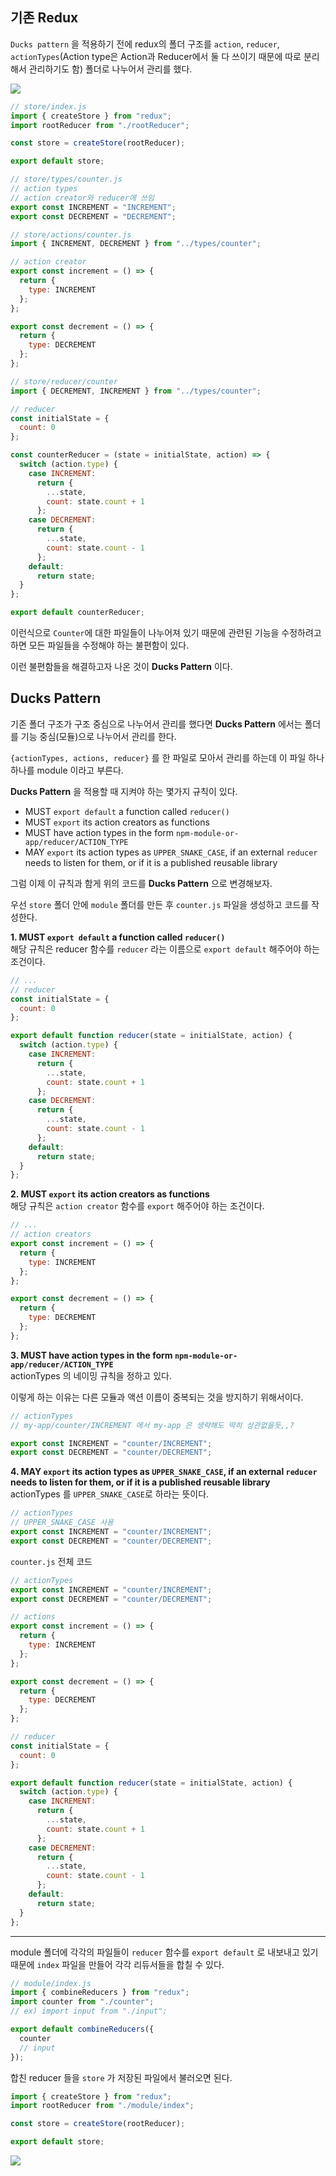 ﻿
## 기존 Redux

`Ducks pattern`  을 적용하기 전에 redux의 폴더 구조를  `action`,  `reducer`,  `actionTypes`(Action type은 Action과 Reducer에서 둘 다 쓰이기 때문에 따로 분리해서 관리하기도 함) 폴더로 나누어서 관리를 했다.

![](https://images.velog.io/images/tlatjdgh3778/post/68accf19-f922-4351-b603-1beee5118632/image.png)

```js
// store/index.js
import { createStore } from "redux";
import rootReducer from "./rootReducer";

const store = createStore(rootReducer);

export default store;
```

```js
// store/types/counter.js
// action types
// action creator와 reducer에 쓰임
export const INCREMENT = "INCREMENT";
export const DECREMENT = "DECREMENT";
```

```js
// store/actions/counter.js
import { INCREMENT, DECREMENT } from "../types/counter";

// action creator
export const increment = () => {
  return {
    type: INCREMENT
  };
};

export const decrement = () => {
  return {
    type: DECREMENT
  };
};
```

```js
// store/reducer/counter
import { DECREMENT, INCREMENT } from "../types/counter";

// reducer
const initialState = {
  count: 0
};

const counterReducer = (state = initialState, action) => {
  switch (action.type) {
    case INCREMENT:
      return {
        ...state,
        count: state.count + 1
      };
    case DECREMENT:
      return {
        ...state,
        count: state.count - 1
      };
    default:
      return state;
  }
};

export default counterReducer;
```

이런식으로  `Counter`에 대한 파일들이 나누어져 있기 때문에 관련된 기능을 수정하려고 하면 모든 파일들을 수정해야 하는 불편함이 있다.

이런 불편함들을 해결하고자 나온 것이  **Ducks Pattern**  이다.

## Ducks Pattern

기존 폴더 구조가 구조 중심으로 나누어서 관리를 했다면  **Ducks Pattern**  에서는 폴더를 기능 중심(모듈)으로 나누어서 관리를 한다.

`{actionTypes, actions, reducer}`  를 한 파일로 모아서 관리를 하는데 이 파일 하나하나를 module 이라고 부른다.

**Ducks Pattern**  을 적용할 때 지켜야 하는 몇가지 규칙이 있다.

-   MUST  `export default`  a function called  `reducer()`
-   MUST  `export`  its action creators as functions
-   MUST have action types in the form  `npm-module-or-app/reducer/ACTION_TYPE`
-   MAY  `export`  its action types as  `UPPER_SNAKE_CASE`, if an external  `reducer`  needs to listen for them, or if it is a published reusable library

그럼 이제 이 규칙과 함게 위의 코드를  **Ducks Pattern**  으로 변경해보자.

우선  `store`  폴더 안에  `module`  폴더를 만든 후  `counter.js`  파일을 생성하고 코드를 작성한다.

**1. MUST  `export default`  a function called  `reducer()`**  
해당 규칙은 reducer 함수를  `reducer`  라는 이름으로  `export default`  해주어야 하는 조건이다.

```js
// ...
// reducer
const initialState = {
  count: 0
};

export default function reducer(state = initialState, action) {
  switch (action.type) {
    case INCREMENT:
      return {
        ...state,
        count: state.count + 1
      };
    case DECREMENT:
      return {
        ...state,
        count: state.count - 1
      };
    default:
      return state;
  }
};
```

**2. MUST  `export`  its action creators as functions**  
해당 규칙은  `action creator`  함수를  `export`  해주어야 하는 조건이다.

```js
// ...
// action creators
export const increment = () => {
  return {
    type: INCREMENT
  };
};

export const decrement = () => {
  return {
    type: DECREMENT
  };
};
```

**3. MUST have action types in the form  `npm-module-or-app/reducer/ACTION_TYPE`**  
actionTypes 의 네이밍 규칙을 정하고 있다.

이렇게 하는 이유는 다른 모듈과 액션 이름이 중복되는 것을 방지하기 위해서이다.

```js
// actionTypes
// my-app/counter/INCREMENT 에서 my-app 은 생략해도 딱히 상관없을듯,,?

export const INCREMENT = "counter/INCREMENT";
export const DECREMENT = "counter/DECREMENT";
```

**4. MAY  `export`  its action types as  `UPPER_SNAKE_CASE`, if an external  `reducer`  needs to listen for them, or if it is a published reusable library**  
actionTypes 를  `UPPER_SNAKE_CASE`로 하라는 뜻이다.

```js
// actionTypes
// UPPER_SNAKE_CASE 사용
export const INCREMENT = "counter/INCREMENT";
export const DECREMENT = "counter/DECREMENT";
```

`counter.js`  전체 코드

```js
// actionTypes
export const INCREMENT = "counter/INCREMENT";
export const DECREMENT = "counter/DECREMENT";

// actions
export const increment = () => {
  return {
    type: INCREMENT
  };
};

export const decrement = () => {
  return {
    type: DECREMENT
  };
};

// reducer
const initialState = {
  count: 0
};

export default function reducer(state = initialState, action) {
  switch (action.type) {
    case INCREMENT:
      return {
        ...state,
        count: state.count + 1
      };
    case DECREMENT:
      return {
        ...state,
        count: state.count - 1
      };
    default:
      return state;
  }
};
```

----------

module 폴더에 각각의 파일들이  `reducer`  함수를  `export default`  로 내보내고 있기 때문에  `index`  파일을 만들어 각각 리듀서들을 합칠 수 있다.

```js
// module/index.js
import { combineReducers } from "redux";
import counter from "./counter";
// ex) import input from "./input";

export default combineReducers({
  counter
  // input
});
```

합친 reducer 들을  `store`  가 저장된 파일에서 불러오면 된다.

```js
import { createStore } from "redux";
import rootReducer from "./module/index";

const store = createStore(rootReducer);

export default store;
```

![](https://images.velog.io/images/tlatjdgh3778/post/56e11803-ba9c-4142-9ca0-1d85d8d4bf1c/image.png)
